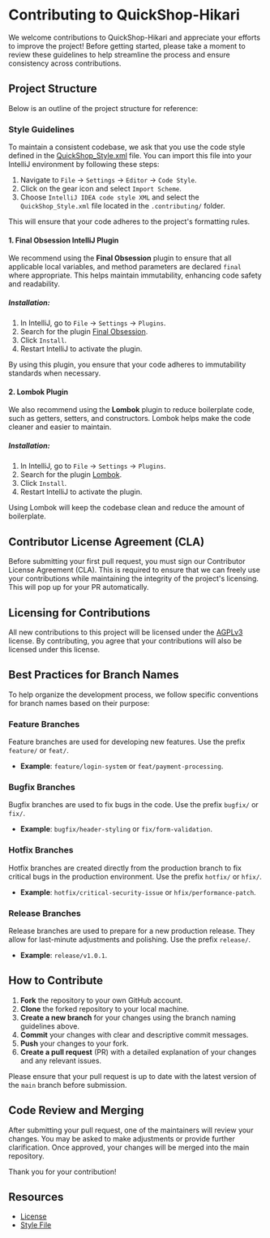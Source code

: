 # Contributing to QuickShop-Hikari

We welcome contributions to QuickShop-Hikari and appreciate your efforts to improve the project! Before getting started, please take a moment to review these guidelines to help streamline the process and ensure consistency across contributions.

## Project Structure

Below is an outline of the project structure for reference:

### Style Guidelines

To maintain a consistent codebase, we ask that you use the code style defined in the [QuickShop_Style.xml](QuickShop_Style.xml) file. You can import this file into your IntelliJ environment by following these steps:

1. Navigate to `File` -> `Settings` -> `Editor` -> `Code Style`.
2. Click on the gear icon and select `Import Scheme`.
3. Choose `IntelliJ IDEA code style XML` and select the `QuickShop_Style.xml` file located in the `.contributing/` folder.

This will ensure that your code adheres to the project's formatting rules.

#### 1. Final Obsession IntelliJ Plugin

We recommend using the **Final Obsession** plugin to ensure that all applicable local variables, and method parameters are declared `final` where appropriate. This helps maintain immutability, enhancing code safety and readability.

##### Installation:

1. In IntelliJ, go to `File` -> `Settings` -> `Plugins`.
2. Search for the plugin [Final Obsession](https://plugins.jetbrains.com/plugin/21687-final-obsession).
3. Click `Install`.
4. Restart IntelliJ to activate the plugin.

By using this plugin, you ensure that your code adheres to immutability standards when necessary.

#### 2. Lombok Plugin

We also recommend using the **Lombok** plugin to reduce boilerplate code, such as getters, setters, and constructors. Lombok helps make the code cleaner and easier to maintain.

##### Installation:

1. In IntelliJ, go to `File` -> `Settings` -> `Plugins`.
2. Search for the plugin [Lombok](https://plugins.jetbrains.com/plugin/6317-lombok).
3. Click `Install`.
4. Restart IntelliJ to activate the plugin.

Using Lombok will keep the codebase clean and reduce the amount of boilerplate.

## Contributor License Agreement (CLA)

Before submitting your first pull request, you must sign our Contributor License Agreement (CLA). This is required to ensure that we can freely use your contributions while maintaining the integrity of the project's licensing. This will pop up for your PR automatically.

## Licensing for Contributions

All new contributions to this project will be licensed under the [AGPLv3](https://www.gnu.org/licenses/agpl-3.0.html) license. By contributing, you agree that your contributions will also be licensed under this license.

## Best Practices for Branch Names

To help organize the development process, we follow specific conventions for branch names based on their purpose:

### Feature Branches
Feature branches are used for developing new features. Use the prefix `feature/` or `feat/`.

- **Example**: `feature/login-system` or `feat/payment-processing`.

### Bugfix Branches
Bugfix branches are used to fix bugs in the code. Use the prefix `bugfix/` or `fix/`.

- **Example**: `bugfix/header-styling` or `fix/form-validation`.

### Hotfix Branches
Hotfix branches are created directly from the production branch to fix critical bugs in the production environment. Use the prefix `hotfix/` or `hfix/`.

- **Example**: `hotfix/critical-security-issue` or `hfix/performance-patch`.

### Release Branches
Release branches are used to prepare for a new production release. They allow for last-minute adjustments and polishing. Use the prefix `release/`.

- **Example**: `release/v1.0.1`.

## How to Contribute

1. **Fork** the repository to your own GitHub account.
2. **Clone** the forked repository to your local machine.
3. **Create a new branch** for your changes using the branch naming guidelines above.
4. **Commit** your changes with clear and descriptive commit messages.
5. **Push** your changes to your fork.
6. **Create a pull request** (PR) with a detailed explanation of your changes and any relevant issues.

Please ensure that your pull request is up to date with the latest version of the `main` branch before submission.

## Code Review and Merging

After submitting your pull request, one of the maintainers will review your changes. You may be asked to make adjustments or provide further clarification. Once approved, your changes will be merged into the main repository.

Thank you for your contribution!

## Resources
- [License](https://www.gnu.org/licenses/agpl-3.0.html)
- [Style File](QuickShop_Style.xml)
